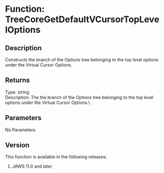 # Function: TreeCoreGetDefaultVCursorTopLevelOptions

## Description

Constructs the branch of the Options tree belonging to the top level
options under the Virtual Cursor Options.

## Returns

Type: string\
Description: The the branch of the Options tree belonging to the top
level options under the Virtual Cursor Options.\

## Parameters

No Parameters

## Version

This function is available in the following releases:

1.  JAWS 11.0 and later
